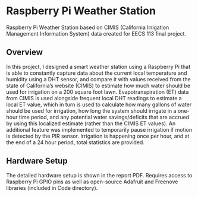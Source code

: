 # Raspberry Pi Weather Station
Raspberry Pi Weather Station based on CIMIS (California Irrigation Management Information System) data created for EECS 113 final project. 

## Overview

In this project, I designed a smart weather station using a Raspberry Pi that is able to constantly capture data about the current local temperature and humidity using a DHT sensor, and compare it with values received from the state of California’s website (CIMIS) to estimate how much water should be used for irrigation on a 200 square foot lawn. Evapotranspiration (ET) data from CIMIS is used alongside frequent local DHT readings to estimate a local ET value, which in turn is used to calculate how many gallons of water should be used for irrigation, how long the system should irrigate in a one-hour time period, and any potential water savings/deficits that are accrued by using this localized estimate (rather than the CIMIS ET values). An additional feature was implemented to temporarily pause irrigation if motion is detected by the PIR sensor. Irrigation is happening once per hour, and at the end of a 24 hour 
period, total statistics are provided.

## Hardware Setup 

The detailed hardware setup is shown in the report PDF. Requires access to Raspberry Pi GPIO pins as well as open-source Adafruit and Freenove libraries (included in Code directory).
